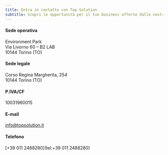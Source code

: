 ```yaml
---
title: Entra in contatto con Top Solution
subtitle: Scopri le opportunità per il tuo business offerte dalle nostre soluzioni
---
```


#### Sede operativa

Environment Park\
Via Livorno 60 – B2 LAB\
10144 Torino (TO)

#### Sede legale

Corso Regina Margherita, 254\
10144 Torino (TO)

#### P.IVA/CF

10031960015

#### E-mail

[info@topsolution.it](mailto:info@topsolution.it)

#### Telefono

[+39 011 2488280‬](tel:+39 011 2488280‬)
